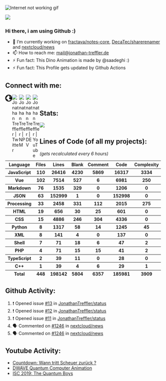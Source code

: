 ![Internet not working gif](https://github.com/saadeghi/saadeghi/raw/master/dino.gif)

![](https://gpvc.arturio.dev/JonathanTreffler)

### Hi there, i am using Github :)

- 🔭 I’m currently working on [fractava/notes-core](https://github.com/fractava/notes-core), [DecaTec/sharerenamer](https://github.com/DecaTec/sharerenamer) and [nextcloud/news](https://github.com/nextcloud/news)
- 📫 How to reach me: mail@jonathan-treffler.de
- ⚡ Fun fact: This Dino Animation is made by @saadeghi :)
- ⚡ Fun fact: This Profile gets updated by Github Actions

## Connect with me:

[<img align="left" alt="jonathan-treffler.de" width="22px" src="https://raw.githubusercontent.com/iconic/open-iconic/master/svg/globe.svg" />](https://jonathan-treffler.de)
[<img align="left" alt="Jonathan Treffler | Twitter" width="22px" src="https://cdn.jsdelivr.net/npm/simple-icons@v3/icons/twitter.svg" />](https://twitter.com/treffler_j)
[<img align="left" alt="Jonathan Treffler | NPM" width="22px" src="https://cdn.jsdelivr.net/npm/simple-icons@v3/icons/npm.svg" />](https://www.npmjs.com/~jonathan_treffler)
[<img align="left" alt="Jonathan Treffler | DEV" width="22px" src="https://cdn.jsdelivr.net/npm/simple-icons@v3/icons/dev-dot-to.svg" />](https://dev.to/jonathantreffler)
[<img align="left" alt="Jonathan Treffler | YouTube" width="22px" src="https://cdn.jsdelivr.net/npm/simple-icons@v3/icons/youtube.svg" />](https://www.youtube.com/channel/UCeNkM_i1i9_Ver9njtxLAqw)

<br>

## Stats:
![](https://github-readme-stats.vercel.app/api?username=JonathanTreffler&show_icons=true&include_all_commits=true&hide_title=true)

## Lines of Code (of all my projects):
*(gets recalculated every 6 hours)*
<!-- /start_scc/ -->
<table id="scc-table">
	<thead><tr>
		<th>Language</th>
		<th>Files</th>
		<th>Lines</th>
		<th>Blank</th>
		<th>Comment</th>
		<th>Code</th>
		<th>Complexity</th>
	</tr></thead>
	<tbody><tr>
		<th>JavaScript</th>
		<th>110</th>
		<th>26416</th>
		<th>4230</th>
		<th>5869</th>
		<th>16317</th>
		<th>3334</th>
	</tr><tr>
		<th>Vue</th>
		<th>102</th>
		<th>7514</th>
		<th>527</th>
		<th>6</th>
		<th>6981</th>
		<th>250</th>
	</tr><tr>
		<th>Markdown</th>
		<th>76</th>
		<th>1535</th>
		<th>329</th>
		<th>0</th>
		<th>1206</th>
		<th>0</th>
	</tr><tr>
		<th>JSON</th>
		<th>63</th>
		<th>152999</th>
		<th>1</th>
		<th>0</th>
		<th>152998</th>
		<th>0</th>
	</tr><tr>
		<th>Processing</th>
		<th>33</th>
		<th>2458</th>
		<th>331</th>
		<th>112</th>
		<th>2015</th>
		<th>275</th>
	</tr><tr>
		<th>HTML</th>
		<th>19</th>
		<th>656</th>
		<th>30</th>
		<th>25</th>
		<th>601</th>
		<th>0</th>
	</tr><tr>
		<th>CSS</th>
		<th>15</th>
		<th>4886</th>
		<th>246</th>
		<th>304</th>
		<th>4336</th>
		<th>0</th>
	</tr><tr>
		<th>Python</th>
		<th>8</th>
		<th>1317</th>
		<th>58</th>
		<th>14</th>
		<th>1245</th>
		<th>45</th>
	</tr><tr>
		<th>XML</th>
		<th>8</th>
		<th>141</th>
		<th>4</th>
		<th>0</th>
		<th>137</th>
		<th>0</th>
	</tr><tr>
		<th>Shell</th>
		<th>7</th>
		<th>71</th>
		<th>18</th>
		<th>6</th>
		<th>47</th>
		<th>2</th>
	</tr><tr>
		<th>PHP</th>
		<th>4</th>
		<th>71</th>
		<th>15</th>
		<th>15</th>
		<th>41</th>
		<th>2</th>
	</tr><tr>
		<th>TypeScript</th>
		<th>2</th>
		<th>39</th>
		<th>11</th>
		<th>0</th>
		<th>28</th>
		<th>0</th>
	</tr><tr>
		<th>C++</th>
		<th>1</th>
		<th>39</th>
		<th>4</th>
		<th>6</th>
		<th>29</th>
		<th>1</th>
	</tr></tbody>
	<tfoot><tr>
		<th>Total</th>
		<th>448</th>
		<th>198142</th>
		<th>5804</th>
		<th>6357</th>
		<th>185981</th>
		<th>3909</th>
	</tr></tfoot>
	</table>
<!-- /end_scc/ -->

## Github Activity:
<!--START_SECTION:activity-->
1. ❗️ Opened issue [#13](https://github.com/JonathanTreffler/status/issues/13) in [JonathanTreffler/status](https://github.com/JonathanTreffler/status)
2. ❗️ Opened issue [#12](https://github.com/JonathanTreffler/status/issues/12) in [JonathanTreffler/status](https://github.com/JonathanTreffler/status)
3. ❗️ Opened issue [#11](https://github.com/JonathanTreffler/status/issues/11) in [JonathanTreffler/status](https://github.com/JonathanTreffler/status)
4. 🗣 Commented on [#1246](https://github.com/nextcloud/news/issues/1246) in [nextcloud/news](https://github.com/nextcloud/news)
5. 🗣 Commented on [#1246](https://github.com/nextcloud/news/issues/1246) in [nextcloud/news](https://github.com/nextcloud/news)
<!--END_SECTION:activity-->

## Youtube Activity:
<!-- YOUTUBE:START -->
- [Countdown: Wann tritt Scheuer zurück ?](https://www.youtube.com/watch?v=OvEQBAlHRs4)
- [DWAVE Quantum Computer Animation](https://www.youtube.com/watch?v=AcO8yO35ci8)
- [ISC 2019: The Quantum Boys](https://www.youtube.com/watch?v=aM_pAA9FdYY)
<!-- YOUTUBE:END -->
